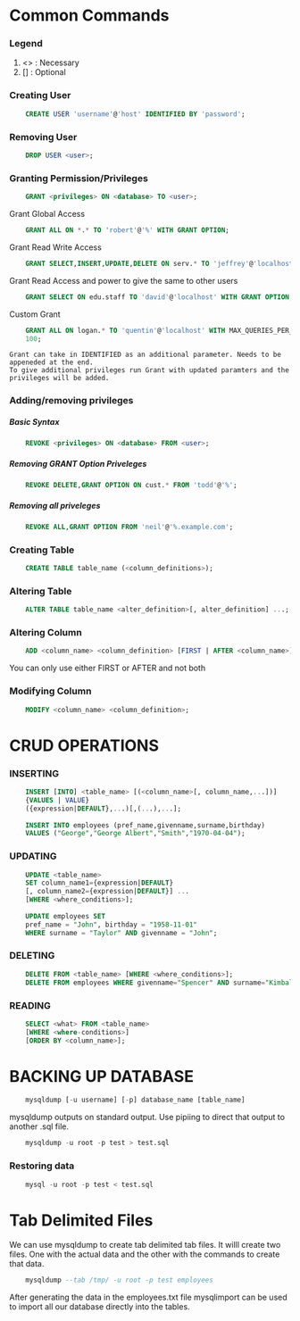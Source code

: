 # **Common Commands**

### Legend

1. <> : Necessary
1. [] : Optional

### Creating User
``` SQL
	CREATE USER 'username'@'host' IDENTIFIED BY 'password';
```
### Removing User
``` SQL
	DROP USER <user>;
```
### Granting Permission/Privileges
``` SQL
	GRANT <privileges> ON <database> TO <user>;
```
Grant Global Access
``` SQL
	GRANT ALL ON *.* TO 'robert'@'%' WITH GRANT OPTION;
```
Grant Read Write Access
``` SQL
	GRANT SELECT,INSERT,UPDATE,DELETE ON serv.* TO 'jeffrey'@'localhost';
```
Grant Read Access and power to give the same to other users
``` SQL
	GRANT SELECT ON edu.staff TO 'david'@'localhost' WITH GRANT OPTION;
```
Custom Grant
``` SQL
	GRANT ALL ON logan.* TO 'quentin'@'localhost' WITH MAX_QUERIES_PER_HOUR
	100;
```
	Grant can take in IDENTIFIED as an additional parameter. Needs to be appeneded at the end.
	To give additional privileges run Grant with updated paramters and the privileges will be added.

### Adding/removing privileges

##### Basic Syntax
``` SQL
	REVOKE <privileges> ON <database> FROM <user>;
```
##### Removing GRANT Option Priveleges
``` SQL    
    REVOKE DELETE,GRANT OPTION ON cust.* FROM 'todd'@'%';
```    
#####	 Removing all priveleges    
``` SQL
    REVOKE ALL,GRANT OPTION FROM 'neil'@'%.example.com';
```
### Creating Table
``` SQL
    CREATE TABLE table_name (<column_definitions>);
```
### Altering Table
``` SQL
    ALTER TABLE table_name <alter_definition>[, alter_definition] ...;
```

### Altering Column
``` SQL
    ADD <column_name> <column_definition> [FIRST | AFTER <column_name>];
```
You can only use either FIRST or AFTER and not both

### Modifying Column
``` SQL
    MODIFY <column_name> <column_definition>;
```
# **CRUD OPERATIONS**

### INSERTING

``` SQL
    INSERT [INTO] <table_name> [(<column_name>[, column_name,...])] 
    {VALUES | VALUE}
    ({expression|DEFAULT},...)[,(...),...];
    
    INSERT INTO employees (pref_name,givenname,surname,birthday)
    VALUES ("George","George Albert","Smith","1970-04-04");
```

### UPDATING

``` SQL
    UPDATE <table_name>
    SET column_name1={expression|DEFAULT}
    [, column_name2={expression|DEFAULT}] ...
    [WHERE <where_conditions>];
    
    UPDATE employees SET
    pref_name = "John", birthday = "1958-11-01"
    WHERE surname = "Taylor" AND givenname = "John";
```

### DELETING

``` SQL
    DELETE FROM <table_name> [WHERE <where_conditions>];
    DELETE FROM employees WHERE givenname="Spencer" AND surname="Kimball";
```

### READING
``` SQL
    SELECT <what> FROM <table_name>
    [WHERE <where-conditions>]
    [ORDER BY <column_name>];
```
# **BACKING UP DATABASE**

``` SQL
    mysqldump [-u username] [-p] database_name [table_name]
```

mysqldump outputs on standard output. Use pipiing to direct that output to another .sql file. 

``` SQL
    mysqldump -u root -p test > test.sql
```

### Restoring data
``` SQL
    mysql -u root -p test < test.sql
```

# **Tab Delimited Files**
We can use mysqldump to create tab delimited tab files. It willl create two files. One with the actual data and the other with the commands to create that data.

``` SQL
    mysqldump --tab /tmp/ -u root -p test employees
```

After generating the data in the employees.txt file mysqlimport can be used to import all our database directly into the tables.






    